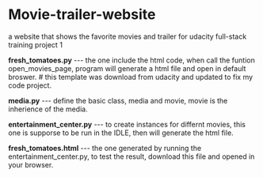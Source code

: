 # Movie-trailer-website
a website that shows the favorite movies and trailer for udacity full-stack training project 1</p> 
<strong>fresh_tomatoes.py</strong> --- the one include the html code, when call the funtion open_movies_page, program will generate a html file and open in default broswer. # this template was download from udacity and updated to fix my code project.</p>
<strong>media.py</strong> --- define the basic class, media and movie, movie is the inherience of the media.</p>
<strong>entertainment_center.py</strong> --- to create instances for differnt movies, this one is supporse to be run in the IDLE, then will generate the html file.</p>
<strong>fresh_tomatoes.html</strong> --- the one generated by running the entertainment_center.py, to test the result, download this file and opened in your browser.
